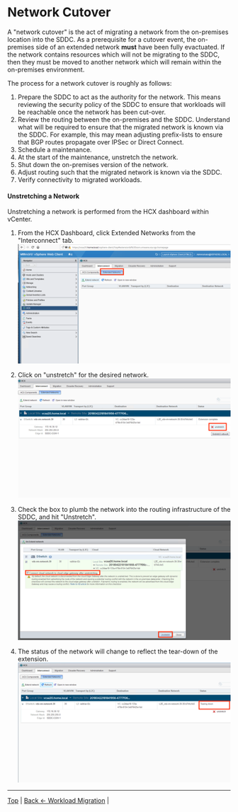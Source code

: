 # Network Cutover
A "network cutover" is the act of migrating a network from the on-premises location into the SDDC. As a prerequisite for a cutover event, the on-premises side of an extended network **must** have been fully evactuated. If the network contains resources which will not be migrating to the SDDC, then they must be moved to another network which will remain within the on-premises environment.

The process for a network cutover is roughly as follows:
1. Prepare the SDDC to act as the authority for the network. This means reviewing the security policy of the SDDC to ensure that workloads will be reachable once the network has been cut-over.
2. Review the routing between the on-premises and the SDDC. Understand what will be required to ensure that the migrated network is known via the SDDC. For example, this may mean adjusting prefix-lists to ensure that BGP routes propagate over IPSec or Direct Connect.
3. Schedule a maintenance.
4. At the start of the maintenance, unstretch the network.
5. Shut down the on-premises version of the network.
6. Adjust routing such that the migrated network is known via the SDDC.
7. Verify connectivity to migrated workloads.



#### Unstretching a Network
Unstretching a network is performed from the HCX dashboard within vCenter.

1. From the HCX Dashboard, click Extended Networks from the "Interconnect" tab.
![step01.png](./illustrations/extendNet/step01.png "Step 1")

2. Click on "unstretch" for the desired network.
![step02.png](./illustrations/netCutover/step02.png "Step 2")

3. Check the box to plumb the network into the routing infrastructure of the SDDC, and hit "Unstretch".
![step03.png](./illustrations/netCutover/step03.png "Step 3")

4. The status of the network will change to reflect the tear-down of the extension.
![step04.png](./illustrations/netCutover/step04.png "Step 4")

---
[Top](./README.md) | [Back <- Workload Migration](./08_workloadMigration.md) | 
